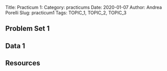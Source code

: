 Title: Practicum 1:
Category: practicums
Date: 2020-01-07
Author: Andrea Porelli
Slug: practicum1
Tags: TOPIC_1, TOPIC_2, TOPIC_3


## Problem Set 1

## Data 1

## Resources